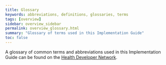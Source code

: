 ```yaml
---
title: Glossary
keywords: abbreviations, definitions, glossaries, terms
tags: [overview]
sidebar: overview_sidebar
permalink: overview_glossary.html
summary: "Glossary of terms used in this Implementation Guide"
toc: false
---
```


A glossary of common terms and abbreviations used in this Implementation Guide can be found on the [Health Developer Network](https://developer.nhs.uk/library/glossary).